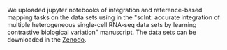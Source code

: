 We uploaded jupyter notebooks of integration and reference-based mapping tasks on the data sets using in the "scInt: accurate integration of multiple heterogeneous single-cell RNA-seq data sets by learning contrastive biological variation" manuscript. The data sets can be downloaded in the [Zenodo]().
